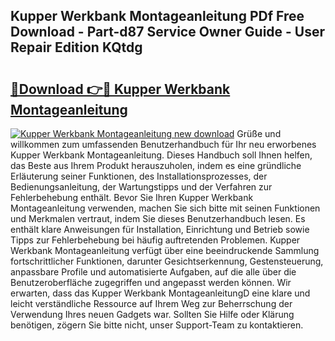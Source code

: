 ## Kupper Werkbank Montageanleitung PDf Free Download - Part-d87 Service Owner Guide - User Repair Edition KQtdg

# <h2><a href="http://df8jy9.blite.top/?on=Kupper+Werkbank+Montageanleitung">🔗Download 👉🔴 Kupper Werkbank Montageanleitung</a></h2>

[![Kupper Werkbank Montageanleitung new download](https://i.imgur.com/lujVjoI.png)](http://df8jy9.blite.top/?on=Kupper+Werkbank+Montageanleitung)
Grüße und willkommen zum umfassenden Benutzerhandbuch für Ihr neu erworbenes Kupper Werkbank Montageanleitung. Dieses Handbuch soll Ihnen helfen, das Beste aus Ihrem Produkt herauszuholen, indem es eine gründliche Erläuterung seiner Funktionen, des Installationsprozesses, der Bedienungsanleitung, der Wartungstipps und der Verfahren zur Fehlerbehebung enthält. Bevor Sie Ihren Kupper Werkbank Montageanleitung verwenden, machen Sie sich bitte mit seinen Funktionen und Merkmalen vertraut, indem Sie dieses Benutzerhandbuch lesen. Es enthält klare Anweisungen für Installation, Einrichtung und Betrieb sowie Tipps zur Fehlerbehebung bei häufig auftretenden Problemen. Kupper Werkbank Montageanleitung verfügt über eine beeindruckende Sammlung fortschrittlicher Funktionen, darunter Gesichtserkennung, Gestensteuerung, anpassbare Profile und automatisierte Aufgaben, auf die alle über die Benutzeroberfläche zugegriffen und angepasst werden können. Wir erwarten, dass das Kupper Werkbank MontageanleitungD eine klare und leicht verständliche Ressource auf Ihrem Weg zur Beherrschung der Verwendung Ihres neuen Gadgets war. Sollten Sie Hilfe oder Klärung benötigen, zögern Sie bitte nicht, unser Support-Team zu kontaktieren.
